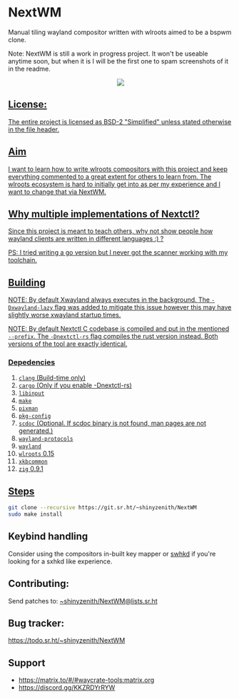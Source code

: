 # NextWM

Manual tiling wayland compositor written with wlroots aimed to be a bspwm clone.

Note: NextWM is still a work in progress project. It won't be useable anytime soon, but when it is I will be the first one to spam screenshots of it in the readme.

<p align=center>
    <a href="https://builds.sr.ht/~shinyzenith/NextWM/commits/master/arch.yml"><img src="https://builds.sr.ht/~shinyzenith/NextWM/commits/master/arch.yml.svg"</a>
</p>

## License:

The entire project is licensed as BSD-2 "Simplified" unless stated otherwise in the file header.

## Aim

I want to learn how to write wlroots compositors with this project and keep everything commented to a great extent for others to learn from.
The wlroots ecosystem is hard to initially get into as per my experience and I want to change that via NextWM.

## Why multiple implementations of Nextctl?

Since this project is meant to teach others, why not show people how wayland clients are written in different languages :) ?

PS: I tried writing a go version but I never got the scanner working with my toolchain.

## Building

NOTE: By default Xwayland always executes in the background. The `-Dxwayland-lazy` flag was added to mitigate this issue however this may have slightly worse xwayland startup times.

NOTE: By default Nextctl C codebase is compiled and put in the mentioned `--prefix`. The `-Dnextctl-rs` flag compiles the rust version instead. Both versions of the tool are exactly identical.

### Depedencies

1. `clang` (Build-time only)
1. `cargo` (Only if you enable -Dnextctl-rs)
1. `libinput`
1. `make`
1. `pixman`
1. `pkg-config`
1. `scdoc` (Optional. If scdoc binary is not found, man pages are not generated.)
1. `wayland-protocols`
1. `wayland`
1. `wlroots` 0.15
1. `xkbcommon`
1. `zig` 0.9.1

## Steps

```bash
git clone --recursive https://git.sr.ht/~shinyzenith/NextWM
sudo make install
```

## Keybind handling

Consider using the compositors in-built key mapper or [swhkd](https://github.com/shinyzenith/swhkd) if you're looking for a sxhkd like experience.

## Contributing:

Send patches to:
[~shinyzenith/NextWM@lists.sr.ht](https://lists.sr.ht/~shinyzenith/NextWM)

## Bug tracker:

https://todo.sr.ht/~shinyzenith/NextWM

## Support

-   https://matrix.to/#/#waycrate-tools:matrix.org
-   https://discord.gg/KKZRDYrRYW
